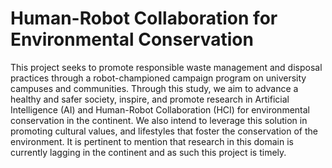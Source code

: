# Human-Robot Collaboration for Environmental Conservation 
This project seeks to promote responsible waste management and disposal practices through a robot-championed campaign program on university campuses and communities. Through this study, we aim to advance a healthy and safer society, inspire, and promote research in Artificial Intelligence (AI) and Human-Robot Collaboration (HCI) for environmental conservation in the continent. We also intend to leverage this solution in promoting cultural values, and lifestyles that foster the conservation of the environment. It is pertinent to mention that research in this domain is currently lagging in the continent and as such this project is timely.
